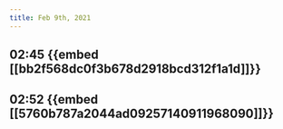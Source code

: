 ```yaml
---
title: Feb 9th, 2021
---
```


## 02:45 {{embed [[bb2f568dc0f3b678d2918bcd312f1a1d]]}}
## 02:52 {{embed [[5760b787a2044ad09257140911968090]]}}
